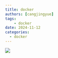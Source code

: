 ```yaml
---
title: docker
authors: [cangjingyue]
tags: 
    - docker
date: 2024-11-12
categories:
  - docker
---
```




![](https://cangjingyue.oss-cn-hangzhou.aliyuncs.com/2024/11/12/17314039427461.jpg)
